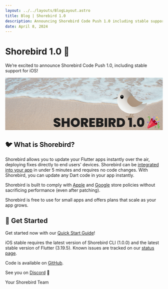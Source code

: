 ```yaml
---
layout: ../../layouts/BlogLayout.astro
title: Blog | Shorebird 1.0
description: Announcing Shorebird Code Push 1.0 including stable support for iOS and how to get started.
date: April 8, 2024
---
```


# Shorebird 1.0 🥳

We’re excited to announce Shorebird Code Push 1.0, including stable support for iOS!

![1.0 Announcement](../../assets/images/shorebird-1.0.png)

## 🐦 What is Shorebird?

Shorebird allows you to update your Flutter apps instantly over the air,
deploying fixes directly to end users' devices. Shorebird can be [integrated into
your app](https://docs.shorebird.dev) in under 5 minutes and requires no code changes. With Shorebird, you
can update any Dart code in your app instantly.

Shorebird is built to comply with
[Apple](https://docs.shorebird.dev/faq#does-shorebird-comply-with-app-store-guidelines)
and
[Google](https://docs.shorebird.dev/faq#does-shorebird-comply-with-play-store-guidelines)
store policies without sacrificing performance (even after patching).

Shorebird is free to use for small apps and offers plans that scale as your app
grows.

## 🚀 Get Started

Get started now with our [Quick Start
Guide](https://docs.shorebird.dev/guides/code_push_quickstart)!

iOS stable requires the latest version of Shorebird CLI (1.0.0) and the latest
stable version of Flutter (3.19.5). Known issues are tracked on our [status page](https://docs.shorebird.dev/status).

Code is available on [GitHub](https://github.com/shorebirdtech/shorebird).

See you on [Discord](https://discord.gg/shorebird) 👋

Your Shorebird Team

